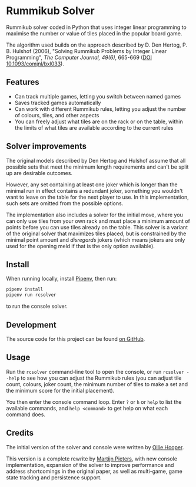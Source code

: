 # Rummikub Solver

Rummikub solver coded in Python that uses integer linear programming to maximise the number or value of tiles placed in the popular board game.

The algorithm used builds on the approach described by D. Den Hertog, P. B. Hulshof (2006), "Solving Rummikub Problems by Integer Linear Programming", *The Computer Journal, 49(6)*, 665-669 ([DOI 10.1093/comjnl/bxl033](https://doi.org/10.1093/comjnl/bxl033)).

## Features

- Can track multiple games, letting you switch between named games
- Saves tracked games automatically
- Can work with different Rummikub rules, letting you adjust the number of colours, tiles, and other aspects
- You can freely adjust what tiles are on the rack or on the table, within the limits of what tiles are available according to the current rules

## Solver improvements

The original models described by Den Hertog and Hulshof assume that all possible sets that meet the minimum length requirements and can't be split up are desirable outcomes.

However, any set containing at least one joker which is longer than the minimal run in effect contains a redundant joker, something you wouldn't want to leave on the table for the next player to use. In this implementation, such sets are omitted from
the possible options.

The implementation also includes a solver for the initial move, where you can only
use tiles from your own rack and must place a minimum amount of points before you
can use tiles already on the table. This solver is a variant of the original solver
that maximizes tiles placed, but is constrained by the minimal point amount and
_disregards_ jokers (which means jokers are only used for the opening meld if that is the only option available).

## Install

When running locally, install [Pipenv], then run:

```bash
pipenv install
pipenv run rcsolver
```

to run the console solver.

## Development

The source code for this project can be found [on GitHub][gh].

## Usage

Run the `rcsolver` command-line tool to open the console, or run `rcsolver --help` to see how you can adjust the Rummikub rules (you can adjust tile count, colours, joker count, the minimum number of tiles to make a set and the minimum score for the initial placement).

You then enter the console command loop. Enter `?` or `h` or `help` to list the available commands, and `help <command>` to get help on what each command does.

## Credits

The initial version of the solver and console were written by [Ollie Hooper][oh].

This version is a complete rewrite by [Martijn Pieters][mp], with new console implementation, expansion of the solver to improve performance and address shortcomings in the original paper, as well as multi-game, game state tracking and persistence support. 

[Pipenv]: https://pipenv.readthedocs.io/
[gh]: https://github.com/Ollie-Hooper/RummikubSolver
[oh]: https://github.com/Ollie-Hooper
[mp]: https://www.zopatista.com
